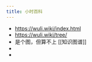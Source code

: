 ```yaml
---
title: 小时百科
---
```


- https://wuli.wiki/index.html
- https://wuli.wiki/tree/
- 是个图，但算不上 [[知识图谱]]
-
-